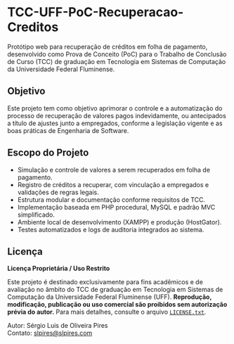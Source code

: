 # TCC-UFF-PoC-Recuperacao-Creditos

Protótipo web para recuperação de créditos em folha de pagamento, desenvolvido como Prova de Conceito (PoC) para o Trabalho de Conclusão de Curso (TCC) de graduação em Tecnologia em Sistemas de Computação da Universidade Federal Fluminense.

## Objetivo

Este projeto tem como objetivo aprimorar o controle e a automatização do processo de recuperação de valores pagos indevidamente, ou antecipados a título de ajustes junto a empregados, conforme a legislação vigente e as boas práticas de Engenharia de Software.

## Escopo do Projeto

- Simulação e controle de valores a serem recuperados em folha de pagamento.
- Registro de créditos a recuperar, com vinculação a empregados e validações de regras legais.
- Estrutura modular e documentação conforme requisitos de TCC.
- Implementação baseada em PHP procedural, MySQL e padrão MVC simplificado.
- Ambiente local de desenvolvimento (XAMPP) e produção (HostGator).
- Testes automatizados e logs de auditoria integrados ao sistema.

## Licença

**Licença Proprietária / Uso Restrito**

Este projeto é destinado exclusivamente para fins acadêmicos e de avaliação no âmbito do TCC de graduação em Tecnologia em Sistemas de Computação da Universidade Federal Fluminense (UFF).
**Reprodução, modificação, publicação ou uso comercial são proibidos sem autorização prévia do autor.**
Para mais detalhes, consulte o arquivo [`LICENSE.txt`](LICENSE.txt).

Autor: Sérgio Luis de Oliveira Pires  
Contato: slpires@slpires.com